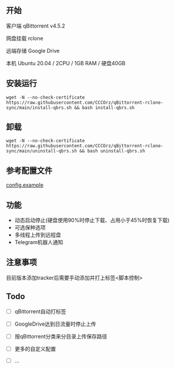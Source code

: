 ## 开始
客户端 qBittorrent v4.5.2


网盘挂载 rclone


远端存储 Google Drive


本机 Ubuntu 20.04 / 2CPU / 1GB RAM / 硬盘40GB


## 安装运行
```
wget -N --no-check-certificate https://raw.githubusercontent.com/CCCOrz/qBittorrent-rclone-sync/main/install-qbrs.sh && bash install-qbrs.sh
```

## 卸载
```
wget -N --no-check-certificate https://raw.githubusercontent.com/CCCOrz/qBittorrent-rclone-sync/main/uninstall-qbrs.sh && bash uninstall-qbrs.sh
```

## 参考配置文件
[config.example](https://github.com/CCCOrz/qBittorrent-rclone-sync/blob/release/go/config.example)

## 功能
- 动态启动停止(硬盘使用90%时停止下载、占用小于45%时恢复下载)
- 可选保种选项
- 多线程上传到远程盘
- Telegram机器人通知

## 注意事项
目前版本添加tracker后需要手动添加并打上标签<脚本控制>

## Todo
- [ ] qBittorrent自动打标签
- [ ] GoogleDrive达到日流量时停止上传
- [ ] 按qBittorrent分类来分目录上传保存路径
- [ ] 更多的自定义配置
- [ ] ...

